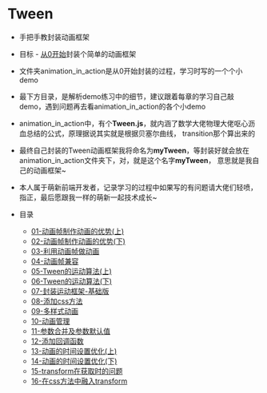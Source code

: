 # Tween

* 手把手教封装动画框架

* 目标 - [从0开始](./01-动画帧制作动画的优势(上)/1-动画帧制作动画的优势(上).md)封装个简单的动画框架

* 文件夹animation_in_action是从0开始封装的过程，学习时写的一个个小demo

* 最下方目录，是解析demo练习中的细节，建议跟着每章的学习自己敲demo，遇到问题再去看animation_in_action的各个小demo

* animation_in_action中，有个**Tween.js**，就内涵了数学大佬物理大佬呕心沥血总结的公式，原理据说其实就是根据贝塞尔曲线，
    transition那个算出来的
    
* 最终自己封装的Tween动画框架我将命名为**myTween**，等封装好就会放在animation_in_action文件夹下，对，就是这个名字**myTween**，
    意思就是我自己的动画框架~  
    
* 本人属于萌新前端开发者，记录学习的过程中如果写的有问题请大佬们轻喷，指正，最后愿跟我一样的萌新一起技术成长~      

* 目录

    * [01-动画帧制作动画的优势(上)](./01-动画帧制作动画的优势(上)/1-动画帧制作动画的优势(上).md)
    * [02-动画帧制作动画的优势(下)](./02-动画帧制作动画的优势(下)/2-动画帧制作动画的优势(下).md)
    * [03-利用动画帧做动画](./03-利用动画帧做动画/3-利用动画帧做动画.md)
    * [04-动画帧兼容](./04-动画帧兼容/4-动画帧兼容.md)
    * [05-Tween的运动算法(上)](./05-Tween的运动算法(上)/5-Tween的运动算法(上).md)
    * [06-Tween的运动算法(下)](./06-Tween的运动算法(下)/6-Tween的运动算法(下).md)
    * [07-封装运动框架-基础版](./07-封装运动框架-基础版/7-封装运动框架-基础版.md)
    * [08-添加css方法](./08-添加css方法/8-添加css方法.md)
    * [09-多样式动画](./09-多样式动画/9-多样式动画.md)
    * [10-动画管理](./10-动画管理/10-动画管理.md)
    * [11-参数合并及参数默认值](./11-参数合并及参数默认值/11-参数合并及参数默认值.md)
    * [12-添加回调函数](./12-添加回调函数/12-添加回调函数.md)
    * [13-动画的时间设置优化(上)](./13-动画的时间设置优化(上)/13-动画的时间设置优化(上).md)
    * [14-动画的时间设置优化(下)](./14-动画的时间设置优化(下)/14-动画的时间设置优化(下).md)
    * [15-transform在获取时的问题](./15-transform在获取时的问题/15-transform在获取时的问题.md)
    * [16-在css方法中融入transform](./16-在css方法中融入transform/16-在css方法中融入transform.md)
    